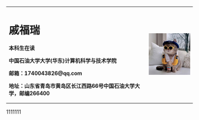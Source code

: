 <table border="0">
  <tr>
    <td width="75%">
      <h1>戚福瑞</h1>
      <p><b>本科生在读</b></p>
      <p><b>中国石油大学大学(华东)计算机科学与技术学院</b></p>
      <p><b>邮箱：1740043826@qq.com</b></p>
      <p><b>地址：山东省青岛市黄岛区长江西路66号中国石油大学大学，邮编266400</b></p>
    </td>
    <td width="25%">
      <img src="/pic.png" width="100%">      
    </td>
  </tr>
</table>
1111111
